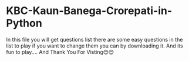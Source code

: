 # KBC-Kaun-Banega-Crorepati-in-Python

In this file you will get questions list there are some easy questions in the list to play if you want to change them you can by downloading it.
And its fun to play....
And Thank You For Visting😊😊
